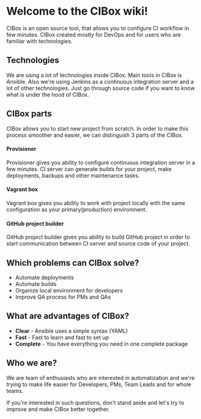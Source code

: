 # Welcome to the CIBox wiki!

CIBox is an open source tool, that allows you to configure CI workflow in few minutes. CIBox created mostly for DevOps and for users who are familiar with technologies.

## Technologies
We are using a lot of technologies inside CIBox. Main tools in CIBox is Ansible. Also we're using Jenkins as a continuous integration server and a lot of other technologies. Just go through source code if you want to know what is under the hood of CIBox.

## CIBox parts
CIBox allows you to start new project from scratch. In order to make this process smoother and easier, we can distinguish 3 parts of the CIBox.

#### Provisioner

Provisioner gives you ability to configure continuous integration server in a few minutes. CI server can generate builds for your project, make deployments, backups and other maintenance tasks.

#### Vagrant box
Vagrant box gives you ability to work with project locally with the same configuration as your primary(production) environment.

#### GitHub project builder
GitHub project builder gives you ability to build GitHub project in order to start communication between CI server and source code of your project.

## Which problems can CIBox solve?
* Automate deployments
* Automate builds
* Organize local environment for developers
* Improve QA process for PMs and QAs

## What are advantages of CIBox?
* **Clear** - Ansible uses a simple syntax (YAML)
* **Fast** - Fast to learn and fast to set up
* **Complete** - You have everything you need in one complete package

## Who we are?
We are team of enthusiasts who are interested in automatization and we're trying to make life easier for Developers, PMs, Team Leads and for whole teams.

If you're interested in such questions, don't stand aside and let's try to improve and make CIBox better together.